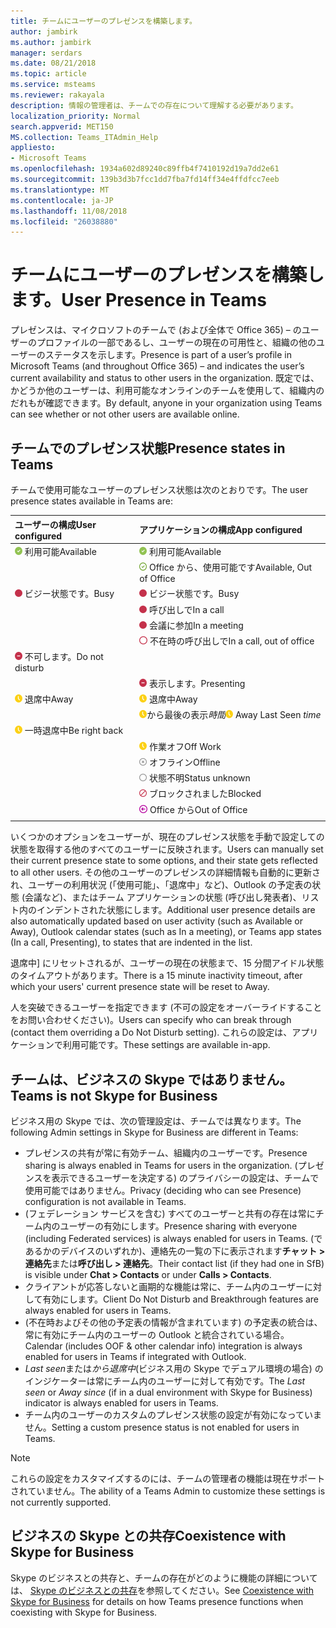 ```yaml
---
title: チームにユーザーのプレゼンスを構築します。
author: jambirk
ms.author: jambirk
manager: serdars
ms.date: 08/21/2018
ms.topic: article
ms.service: msteams
ms.reviewer: rakayala
description: 情報の管理者は、チームでの存在について理解する必要があります。
localization_priority: Normal
search.appverid: MET150
MS.collection: Teams_ITAdmin_Help
appliesto:
- Microsoft Teams
ms.openlocfilehash: 1934a602d89240c89ffb4f7410192d19a7dd2e61
ms.sourcegitcommit: 139b3d3b7fcc1dd7fba7fd14ff34e4ffdfcc7eeb
ms.translationtype: MT
ms.contentlocale: ja-JP
ms.lasthandoff: 11/08/2018
ms.locfileid: "26038880"
---
```

# <a name="user-presence-in-teams"></a><span data-ttu-id="66a56-103">チームにユーザーのプレゼンスを構築します。</span><span class="sxs-lookup"><span data-stu-id="66a56-103">User Presence in Teams</span></span>

<span data-ttu-id="66a56-104">プレゼンスは、マイクロソフトのチームで (および全体で Office 365) – のユーザーのプロファイルの一部であるし、ユーザーの現在の可用性と、組織の他のユーザーのステータスを示します。</span><span class="sxs-lookup"><span data-stu-id="66a56-104">Presence is part of a user’s profile in Microsoft Teams (and throughout Office 365) – and indicates the user’s current availability and status to other users in the organization.</span></span> <span data-ttu-id="66a56-105">既定では、かどうか他のユーザーは、利用可能なオンラインのチームを使用して、組織内のだれもが確認できます。</span><span class="sxs-lookup"><span data-stu-id="66a56-105">By default, anyone in your organization using Teams can see whether or not other users are available online.</span></span>

## <a name="presence-states-in-teams"></a><span data-ttu-id="66a56-106">チームでのプレゼンス状態</span><span class="sxs-lookup"><span data-stu-id="66a56-106">Presence states in Teams</span></span>

<span data-ttu-id="66a56-107">チームで使用可能なユーザーのプレゼンス状態は次のとおりです。</span><span class="sxs-lookup"><span data-stu-id="66a56-107">The user presence states available in Teams are:</span></span>

|<span data-ttu-id="66a56-108">ユーザーの構成</span><span class="sxs-lookup"><span data-stu-id="66a56-108">User configured</span></span>|<span data-ttu-id="66a56-109">アプリケーションの構成</span><span class="sxs-lookup"><span data-stu-id="66a56-109">App configured</span></span>|
|:--- |:---|
| ![プレゼンスの使用](media/Presence_Available.png) <span data-ttu-id="66a56-111">利用可能</span><span class="sxs-lookup"><span data-stu-id="66a56-111">Available</span></span>|![プレゼンスの使用](media/Presence_Available.png) <span data-ttu-id="66a56-113">利用可能</span><span class="sxs-lookup"><span data-stu-id="66a56-113">Available</span></span>|
|| ![不在時の利用可能です](media/Presence_Available_OOF.png) <span data-ttu-id="66a56-115">Office から、使用可能です</span><span class="sxs-lookup"><span data-stu-id="66a56-115">Available, Out of Office</span></span> |
|  ![ビジー状態です。](media/Presence_Busy.png) <span data-ttu-id="66a56-117">ビジー状態です。</span><span class="sxs-lookup"><span data-stu-id="66a56-117">Busy</span></span> |  ![ビジー状態です。](media/Presence_Busy.png) <span data-ttu-id="66a56-119">ビジー状態です。</span><span class="sxs-lookup"><span data-stu-id="66a56-119">Busy</span></span>  |
|| ![ビジー状態です。](media/Presence_Busy.png) <span data-ttu-id="66a56-121">呼び出しで</span><span class="sxs-lookup"><span data-stu-id="66a56-121">In a call</span></span>|
|| ![ビジー状態です。](media/Presence_Busy.png) <span data-ttu-id="66a56-123">会議に参加</span><span class="sxs-lookup"><span data-stu-id="66a56-123">In a meeting</span></span> |
|| ![使用中の不在時](media/Presence_Busy_OOF.png) <span data-ttu-id="66a56-125">不在時の呼び出しで</span><span class="sxs-lookup"><span data-stu-id="66a56-125">In a call, out of office</span></span>|
|  ![不可します。](media/Presence_DND.png) <span data-ttu-id="66a56-127">不可します。</span><span class="sxs-lookup"><span data-stu-id="66a56-127">Do not disturb</span></span> ||
|| ![不可します。](media/Presence_DND.png) <span data-ttu-id="66a56-129">表示します。</span><span class="sxs-lookup"><span data-stu-id="66a56-129">Presenting</span></span>|
| ![退席中](media/Presence_Away.png) <span data-ttu-id="66a56-131">退席中</span><span class="sxs-lookup"><span data-stu-id="66a56-131">Away</span></span>| ![退席中](media/Presence_Away.png) <span data-ttu-id="66a56-133">退席中</span><span class="sxs-lookup"><span data-stu-id="66a56-133">Away</span></span>|
|| <span data-ttu-id="66a56-134">![離れた](media/Presence_Away.png)から最後の表示*時間*</span><span class="sxs-lookup"><span data-stu-id="66a56-134">![away](media/Presence_Away.png) Away Last Seen *time*</span></span>|
|![退席中](media/Presence_Away.png) <span data-ttu-id="66a56-136">一時退席中</span><span class="sxs-lookup"><span data-stu-id="66a56-136">Be right back</span></span>| |
|| ![退席中](media/Presence_Away.png)  <span data-ttu-id="66a56-138">作業オフ</span><span class="sxs-lookup"><span data-stu-id="66a56-138">Off Work</span></span>|
|| ![オフライン](media/Presence_Offline.png) <span data-ttu-id="66a56-140">オフライン</span><span class="sxs-lookup"><span data-stu-id="66a56-140">Offline</span></span> |
|| ![不明です](media/Presence_Unknown.png) <span data-ttu-id="66a56-142">状態不明</span><span class="sxs-lookup"><span data-stu-id="66a56-142">Status unknown</span></span>|
||![ブロック](media/Presence_Blocked.png) <span data-ttu-id="66a56-144">ブロックされました</span><span class="sxs-lookup"><span data-stu-id="66a56-144">Blocked</span></span> |
|| ![不在時](media/Presence_OOF.png) <span data-ttu-id="66a56-146">Office から</span><span class="sxs-lookup"><span data-stu-id="66a56-146">Out of Office</span></span>|
|||
 
<span data-ttu-id="66a56-147">いくつかのオプションをユーザーが、現在のプレゼンス状態を手動で設定しての状態を取得する他のすべてのユーザーに反映されます。</span><span class="sxs-lookup"><span data-stu-id="66a56-147">Users can manually set their current presence state to some options, and their state gets reflected to all other users.</span></span> <span data-ttu-id="66a56-148">その他のユーザーのプレゼンスの詳細情報も自動的に更新され、ユーザーの利用状況 (「使用可能」、「退席中」など)、Outlook の予定表の状態 (会議など)、またはチーム アプリケーションの状態 (呼び出し発表者)、リスト内のインデントされた状態にします。</span><span class="sxs-lookup"><span data-stu-id="66a56-148">Additional user presence details are also automatically updated based on user activity (such as Available or Away), Outlook calendar states (such as In a meeting), or Teams app states (In a call, Presenting), to states that are indented in the list.</span></span>

<span data-ttu-id="66a56-149">退席中] にリセットされるが、ユーザーの現在の状態まで、15 分間アイドル状態のタイムアウトがあります。</span><span class="sxs-lookup"><span data-stu-id="66a56-149">There is a 15 minute inactivity timeout, after which your users' current presence state will be reset to Away.</span></span>

<span data-ttu-id="66a56-150">人を突破できるユーザーを指定できます (不可の設定をオーバーライドすることをお問い合わせください)。</span><span class="sxs-lookup"><span data-stu-id="66a56-150">Users can specify who can break through (contact them overriding a Do Not Disturb setting).</span></span> <span data-ttu-id="66a56-151">これらの設定は、アプリケーションで利用可能です。</span><span class="sxs-lookup"><span data-stu-id="66a56-151">These settings are available in-app.</span></span>

## <a name="teams-is-not-skype-for-business"></a><span data-ttu-id="66a56-152">チームは、ビジネスの Skype ではありません。</span><span class="sxs-lookup"><span data-stu-id="66a56-152">Teams is not Skype for Business</span></span>

<span data-ttu-id="66a56-153">ビジネス用の Skype では、次の管理設定は、チームでは異なります。</span><span class="sxs-lookup"><span data-stu-id="66a56-153">The following Admin settings in Skype for Business are different in Teams:</span></span>
- <span data-ttu-id="66a56-154">プレゼンスの共有が常に有効チーム、組織内のユーザーです。</span><span class="sxs-lookup"><span data-stu-id="66a56-154">Presence sharing is always enabled in Teams for users in the organization.</span></span> <span data-ttu-id="66a56-155">(プレゼンスを表示できるユーザーを決定する) のプライバシーの設定は、チームで使用可能ではありません。</span><span class="sxs-lookup"><span data-stu-id="66a56-155">Privacy (deciding who can see Presence) configuration is not available in Teams.</span></span>
- <span data-ttu-id="66a56-156">(フェデレーション サービスを含む) すべてのユーザーと共有の存在は常にチーム内のユーザーの有効にします。</span><span class="sxs-lookup"><span data-stu-id="66a56-156">Presence sharing with everyone (including Federated services) is always enabled for users in Teams.</span></span> <span data-ttu-id="66a56-157">(であるかのデバイスのいずれか)、連絡先の一覧の下に表示されます**チャット > 連絡先**または**呼び出し > 連絡先**。</span><span class="sxs-lookup"><span data-stu-id="66a56-157">Their contact list (if they had one in SfB) is visible under **Chat > Contacts** or under **Calls > Contacts**.</span></span>
- <span data-ttu-id="66a56-158">クライアントが応答しないと画期的な機能は常に、チーム内のユーザーに対して有効にします。</span><span class="sxs-lookup"><span data-stu-id="66a56-158">Client Do Not Disturb and Breakthrough features are always enabled for users in Teams.</span></span>
- <span data-ttu-id="66a56-159">(不在時およびその他の予定表の情報が含まれています) の予定表の統合は、常に有効にチーム内のユーザーの Outlook と統合されている場合。</span><span class="sxs-lookup"><span data-stu-id="66a56-159">Calendar (includes OOF & other calendar info) integration  is always enabled for users in Teams if integrated with Outlook.</span></span>
- <span data-ttu-id="66a56-160">*Last seen*または*から退席中*(ビジネス用の Skype でデュアル環境の場合) のインジケーターは常にチーム内のユーザーに対して有効です。</span><span class="sxs-lookup"><span data-stu-id="66a56-160">The *Last seen* or *Away since* (if in a dual environment with Skype for Business) indicator is always enabled for users in Teams.</span></span>
- <span data-ttu-id="66a56-161">チーム内のユーザーのカスタムのプレゼンス状態の設定が有効になっていません。</span><span class="sxs-lookup"><span data-stu-id="66a56-161">Setting a custom presence status is not enabled for users in Teams.</span></span>

> [!NOTE]
> <span data-ttu-id="66a56-162">これらの設定をカスタマイズするのには、チームの管理者の機能は現在サポートされていません。</span><span class="sxs-lookup"><span data-stu-id="66a56-162">The ability of a Teams Admin to customize these settings is not currently supported.</span></span>


## <a name="coexistence-with-skype-for-business"></a><span data-ttu-id="66a56-163">ビジネスの Skype との共存</span><span class="sxs-lookup"><span data-stu-id="66a56-163">Coexistence with Skype for Business</span></span>

<span data-ttu-id="66a56-164">Skype のビジネスとの共存と、チームの存在がどのように機能の詳細については、 [Skype のビジネスとの共存](coexistence-chat-calls-presence.md)を参照してください。</span><span class="sxs-lookup"><span data-stu-id="66a56-164">See [Coexistence with Skype for Business](coexistence-chat-calls-presence.md) for details on how Teams presence functions when coexisting with Skype for Business.</span></span> 